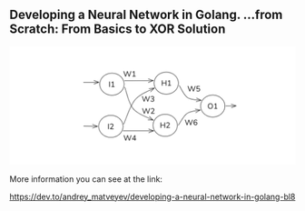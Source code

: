 ## Developing a Neural Network in Golang. ...from Scratch: From Basics to XOR Solution

![design](https://github.com/andrey-matveyev/go-sample-neural/blob/master/design.png)

More information you can see at the link:

https://dev.to/andrey_matveyev/developing-a-neural-network-in-golang-bl8